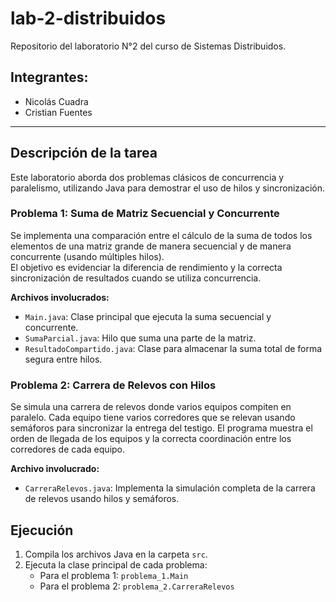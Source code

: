 # lab-2-distribuidos

Repositorio del laboratorio N°2 del curso de Sistemas Distribuidos.

## Integrantes:
- Nicolás Cuadra
- Cristian Fuentes

---

## Descripción de la tarea

Este laboratorio aborda dos problemas clásicos de concurrencia y paralelismo, utilizando Java para demostrar el uso de hilos y sincronización.

### Problema 1: Suma de Matriz Secuencial y Concurrente

Se implementa una comparación entre el cálculo de la suma de todos los elementos de una matriz grande de manera secuencial y de manera concurrente (usando múltiples hilos).  
El objetivo es evidenciar la diferencia de rendimiento y la correcta sincronización de resultados cuando se utiliza concurrencia.

**Archivos involucrados:**
- `Main.java`: Clase principal que ejecuta la suma secuencial y concurrente.
- `SumaParcial.java`: Hilo que suma una parte de la matriz.
- `ResultadoCompartido.java`: Clase para almacenar la suma total de forma segura entre hilos.

### Problema 2: Carrera de Relevos con Hilos

Se simula una carrera de relevos donde varios equipos compiten en paralelo. Cada equipo tiene varios corredores que se relevan usando semáforos para sincronizar la entrega del testigo.
El programa muestra el orden de llegada de los equipos y la correcta coordinación entre los corredores de cada equipo.

**Archivo involucrado:**
- `CarreraRelevos.java`: Implementa la simulación completa de la carrera de relevos usando hilos y semáforos.

## Ejecución

1. Compila los archivos Java en la carpeta `src`.
2. Ejecuta la clase principal de cada problema:
   - Para el problema 1: `problema_1.Main`
   - Para el problema 2: `problema_2.CarreraRelevos`
